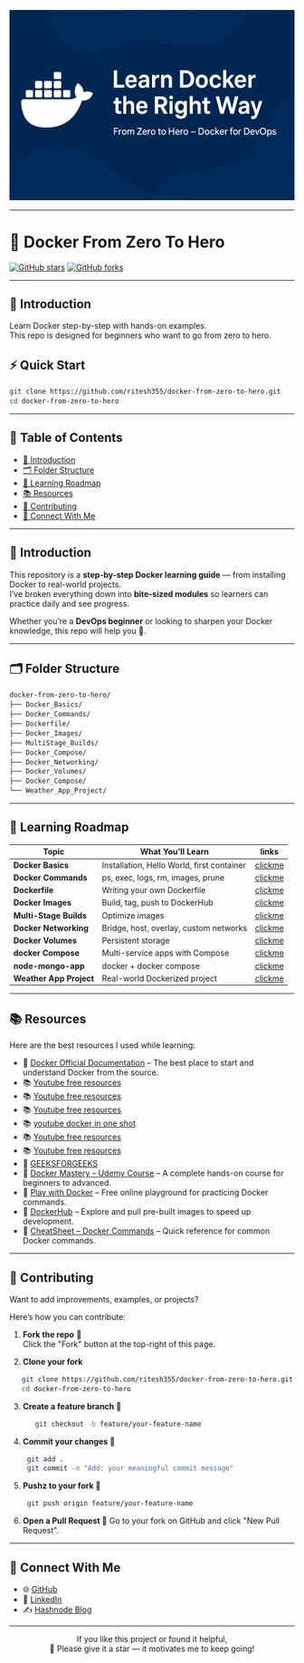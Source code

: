 <p align="center">
  <img src="assets/banner.png" alt="Docker Learning Banner" width="800">
</p>

---
# 🚀 Docker From Zero To Hero


[![GitHub stars](https://img.shields.io/github/stars/ritesh355/docker-from-zero-to-hero)](https://github.com/ritesh355/docker-from-zero-to-hero/stargazers)
[![GitHub forks](https://img.shields.io/github/forks/ritesh355/docker-from-zero-to-hero)](https://github.com/ritesh355/docker-from-zero-to-hero/network/members)

---
## 📖 Introduction
Learn Docker step-by-step with hands-on examples.  
This repo is designed for beginners who want to go from zero to hero.


## ⚡ Quick Start
```bash
git clone https://github.com/ritesh355/docker-from-zero-to-hero.git
cd docker-from-zero-to-hero
```

---
## 📌 Table of Contents
- [📖 Introduction](#-introduction)
- [🗂️ Folder Structure](#️-folder-structure)
- [🚀 Learning Roadmap](#-learning-roadmap)
- [📚 Resources](#-resources)
- [🤝 Contributing](#-contributing)
- [📩 Connect With Me](#-connect-with-me)

---

## 📖 Introduction
This repository is a **step-by-step Docker learning guide** — from installing Docker to real-world projects.  
I’ve broken everything down into **bite-sized modules** so learners can practice daily and see progress.

Whether you’re a **DevOps beginner** or looking to sharpen your Docker knowledge, this repo will help you 🚀.

---

## 🗂️ Folder Structure
```bash
docker-from-zero-to-hero/
├── Docker_Basics/
├── Docker_Commands/
├── Dockerfile/
├── Docker_Images/
├── MultiStage_Builds/
├── Docker_Compose/
├── Docker_Networking/
├── Docker_Volumes/
├── Docker_Compose/
└── Weather_App_Project/
```
---
## 🚀 Learning Roadmap

| Topic                    | What You’ll Learn                          | links
| ------------------------ | ------------------------------------------ |--------------------------|
| **Docker Basics**        | Installation, Hello World, first container |[clickme](https://github.com/ritesh355/docker-from-zero-to-hero/tree/main/docker-basics)|
| **Docker Commands**      | ps, exec, logs, rm, images, prune          |[clickme](https://github.com/ritesh355/docker-from-zero-to-hero/tree/main/docker-commands)|
| **Dockerfile**           | Writing your own Dockerfile                |[clickme](https://github.com/ritesh355/docker-from-zero-to-hero/tree/main/docker-file)|
| **Docker Images**        | Build, tag, push to DockerHub              |[clickme](https://github.com/ritesh355/docker-from-zero-to-hero/tree/main/docker-image)|
| **Multi-Stage Builds**   | Optimize images                            |[clickme](https://github.com/ritesh355/docker-from-zero-to-hero/tree/main/docker-multistage-build)|
| **Docker Networking**    | Bridge, host, overlay, custom networks     |[clickme](https://github.com/ritesh355/docker-from-zero-to-hero/tree/main/docker-networking)|
| **Docker Volumes**       | Persistent storage                         |[clickme](https://github.com/ritesh355/docker-from-zero-to-hero/tree/main/docker-volumes)|
| **docker Compose**       | Multi-service apps with Compose            |[clickme](https://github.com/ritesh355/docker-from-zero-to-hero/tree/main/docker_compose)|
| **node-mongo-app**       | docker + docker compose                    |[clickme](https://github.com/ritesh355/docker-from-zero-to-hero/tree/main/Node-mongo-app)|
| **Weather App Project**  | Real-world Dockerized project              |[clickme](https://github.com/ritesh355/docker-from-zero-to-hero/tree/main/weather-app)|

---
## 📚 Resources

Here are the best resources I used while learning:

- 📖 [Docker Official Documentation](https://docs.docker.com/) – The best place to start and understand Docker from the source.
- 📚 [Youtube free resources](https://www.youtube.com/watch?v=vWjP3fsfgrw&list=PLoz1vq3JRiWNZBHNOf8uGuXaYTTogQA0t)
- 📚 [Youtube free resources](https://www.youtube.com/watch?v=7JZP345yVjw&list=PLdpzxOOAlwvLjb0vTD9BXLOwwLD_GWCmC)
- 📚 [Youtube free resources](https://www.youtube.com/watch?v=RqTEHSBrYFw&t=46s)
- 📚 [ youtube docker in one shot](https://www.youtube.com/watch?v=9bSbNNH4Nqw&t=8048s)
- 📚 [Youtube free resources](https://www.youtube.com/watch?v=exmSJpJvIPs&t=6512s)
- 📚 [Youtube free resources](https://www.youtube.com/watch?v=jPdIRX6q4jA&list=PLy7NrYWoggjzfAHlUusx2wuDwfCrmJYcs)
- 📖 [GEEKSFORGEEKS](https://www.geeksforgeeks.org/devops/docker-tutorial/)
- 🎥 [Docker Mastery – Udemy Course](https://www.udemy.com/course/docker-mastery/) – A complete hands-on course for beginners to advanced.  
- 📘 [Play with Docker](https://labs.play-with-docker.com/) – Free online playground for practicing Docker commands.  
- 🐳 [DockerHub](https://hub.docker.com/) – Explore and pull pre-built images to speed up development.  
- 📝 [CheatSheet – Docker Commands](https://dockerlabs.collabnix.com/docker/cheatsheet/) – Quick reference for common Docker commands.

---
## 🤝 Contributing

Want to add improvements, examples, or projects?

Here’s how you can contribute:

1. **Fork the repo** 🍴  
   Click the "Fork" button at the top-right of this page.

2. **Clone your fork**
   
```bash
   git clone https://github.com/ritesh355/docker-from-zero-to-hero.git
   cd docker-from-zero-to-hero
```
3. **Create a feature branch 🌱**
   ```bash
      git checkout -b feature/your-feature-name
   ``` 
4. **Commit your changes 💾**
   ```bash
    git add .
    git commit -m "Add: your meaningful commit message"
   ```
5. **Pushz to your fork 🚀**
   ```bash
    git push origin feature/your-feature-name
   ```  
6. **Open a Pull Request 🎉**
 Go to your fork on GitHub and click "New Pull Request".
   
---

## 📩 Connect With Me  

- 🌐 [GitHub](https://github.com/ritesh355)  
- 💼 [LinkedIn](https://linkedin.com/in/ritesh-singh-092b84340)  
- ✍️ [Hashnode Blog](https://ritesh-devops.hashnode.dev)  

---

<p align="center">
  If you like this project or found it helpful,  
  <br>
  🌟 Please give it a star — it motivates me to keep going! 
</p>






